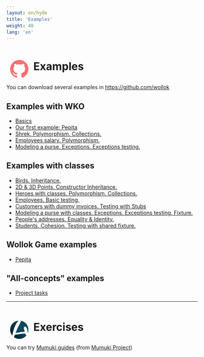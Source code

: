 ```yaml
---
layout: en/hyde
title: 'Examples'
weight: 40
lang: 'en'
---
```


<h1 style="padding: 10px;">
<img src="/images/github-octocat.svg" align="left" height="48" width="48" style="padding: 0px;"/>
&nbsp;&nbsp;Examples
</h1>
<p>You can download several examples in 
<a href="https://github.com/wollok">https://github.com/wollok</a>
</p>

## Examples with WKO

* [Basics](https://github.com/wollok/00-teaching)
* [Our first example: Pepita](https://github.com/wollok/01-intro-pepita)
* [Shrek. Polymorphism. Collections.](https://github.com/wollok/03-heroes-con-objetos)
* [Employees salary. Polymorphism.](https://github.com/wollok/03-polimorfismo-empanadasGimenez)
* [Modeling a purse. Exceptions. Exceptions testing.](https://github.com/wollok/07-excepciones-monedero)

## Examples with classes

* [Birds. Inheritance.](https://github.com/wollok/05-herencia-aves-pepita)
* [2D & 3D Points. Constructor Inheritance.](https://github.com/wollok/05-herencia-constructores)
* [Heroes with classes. Polymorphism. Collections.](https://github.com/wollok/06-heroes-con-clases)
* [Employees. Basic testing.](https://github.com/wollok/10-testing-empleados)
* [Customers with dummy invoices. Testing with Stubs](https://github.com/wollok/10-testing-cliente-stub)
* [Modeling a purse with classes. Exceptions. Exceptions testing. Fixture.](https://github.com/wollok/07-excepciones-monedero-clases)
* [People's addresses. Equality & Identity.](https://github.com/wollok/08-igualdad-identidad-domicilios)
* [Students. Cohesion. Testing with shared fixture.](https://github.com/wollok/08-cohesion-alumnos)

## Wollok Game examples

* [Pepita](https://github.com/wollok/pepita-game)

## "All-concepts" examples

* [Project tasks](https://github.com/wollok/15-examen-tareas)

<hr>

<h1 style="padding: 10px;"><img src="/images/mumuki.png" align="left" height="48" width="48" style="padding: 0px;"/>
&nbsp;&nbsp;Exercises</h1>

<p>You can try 
<a href="http://pdep-utn.mumuki.io/chapters/24-programacion-con-objetos">Mumuki guides</a> (from <a href="http://mumuki.org">Mumuki Project</a>)</p>

